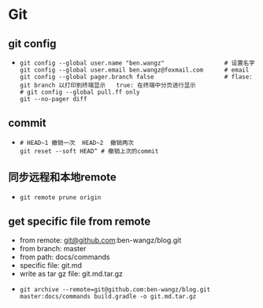 # Git

## git config
* ```shell
  git config --global user.name "ben.wangz"                 # 设置名字
  git config --global user.email ben.wangz@foxmail.com      # email
  git config --global pager.branch false                    # flase: git branch 以打印到终端显示   true: 在终端中分页进行显示
  # git config --global pull.ff only
  git --no-pager diff                     
  ```

## commit
* ```shell
  # HEAD~1 撤销一次  HEAD~2  撤销两次
  git reset --soft HEAD^ # 撤销上次的commit
  ```

## 同步远程和本地remote
* ```shell
  git remote prune origin
  ```

## get specific file from remote
* from remote: git@github.com:ben-wangz/blog.git
* from branch: master
* from path: docs/commands
* specific file: git.md
* write as tar gz file: git.md.tar.gz
* ```shell
  git archive --remote=git@github.com:ben-wangz/blog.git master:docs/commands build.gradle -o git.md.tar.gz
  ```

